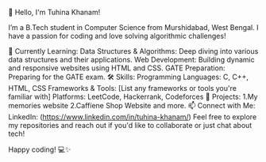 👋 Hello, I'm Tuhina Khanam!

I’m a B.Tech student in Computer Science from Murshidabad, West Bengal. I have a passion for coding and love solving algorithmic challenges!

🌱 Currently Learning:
Data Structures & Algorithms: Deep diving into various data structures and their applications.
Web Development: Building dynamic and responsive websites using HTML and CSS.
GATE Preparation: Preparing for the GATE exam.
🛠️ Skills:
Programming Languages: C, C++, HTML, CSS
Frameworks & Tools: [List any frameworks or tools you're familiar with]
Platforms: LeetCode, Hackerrank, Codeforces
🚀 Projects:
1.My memories website
2.Caffiene Shop Website and more.
📫 Connect with Me:
LinkedIn: (https://www.linkedin.com/in/tuhina-khanam/)
Feel free to explore my repositories and reach out if you'd like to collaborate or just chat about tech!

Happy coding! 💻✨
